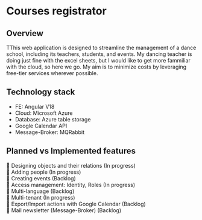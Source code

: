 # Courses registrator

## Overview

TThis web application is designed to streamline the management of a dance school, including its teachers, students, and events.
My dancing teacher is doing just fine with the excel sheets, but I would like to get more fammiliar with the cloud, so here we go.
My aim is to minimize costs by leveraging free-tier services wherever possible.

## Technology stack
- FE: Angular V18
- Cloud: Microsoft Azure
- Database: Azure table storage
- Google Calendar API
- Message-Broker: MQRabbit

## Planned vs Implemented features
🔨 Designing objects and their relations (In progress) <br>
🔨 Adding people (In progress) <br>
:large_blue_diamond: Creating events (Backlog) <br>
🔨 Access management: Identity, Roles (In progress) <br>
:large_blue_diamond: Multi-language (Backlog) <br>
🔨 Multi-tenant (In progress) <br>
:large_blue_diamond: Export/Import actions with Google Calendar (Backlog) <br>
:large_blue_diamond: Mail newsletter (Message-Broker) (Backlog) <br>

